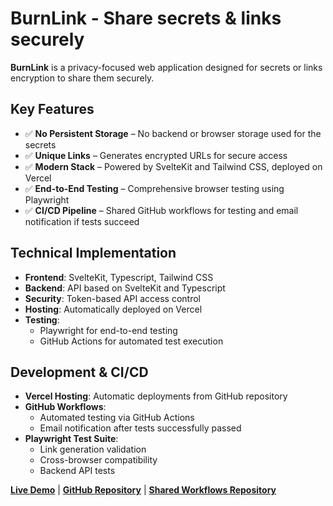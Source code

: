 # BurnLink - Share secrets & links securely

**BurnLink** is a privacy-focused web application designed for secrets or links encryption to share them securely.

## Key Features

- ✅ **No Persistent Storage** – No backend or browser storage used for the secrets
- ✅ **Unique Links** – Generates encrypted URLs for secure access
- ✅ **Modern Stack** – Powered by SvelteKit and Tailwind CSS, deployed on Vercel
- ✅ **End-to-End Testing** – Comprehensive browser testing using Playwright
- ✅ **CI/CD Pipeline** – Shared GitHub workflows for testing and email notification if tests succeed

## Technical Implementation

- **Frontend**: SvelteKit, Typescript, Tailwind CSS
- **Backend**: API based on SvelteKit and Typescript
- **Security**: Token-based API access control
- **Hosting**: Automatically deployed on Vercel
- **Testing**:
  - Playwright for end-to-end testing
  - GitHub Actions for automated test execution

## Development & CI/CD

- **Vercel Hosting**: Automatic deployments from GitHub repository
- **GitHub Workflows**:
  - Automated testing via GitHub Actions
  - Email notification after tests successfully passed
- **Playwright Test Suite**:
  - Link generation validation
  - Cross-browser compatibility
  - Backend API tests

[**Live Demo**](https://burnlink.ru) | [**GitHub Repository**](https://github.com/Saturnych/burnlink) | [**Shared Workflows Repository**](https://github.com/Saturnych/actions-workflows)
